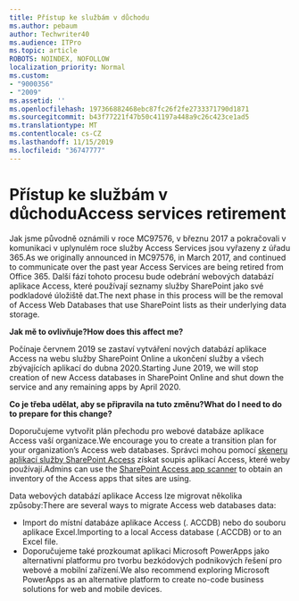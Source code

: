 ```yaml
---
title: Přístup ke službám v důchodu
ms.author: pebaum
author: Techwriter40
ms.audience: ITPro
ms.topic: article
ROBOTS: NOINDEX, NOFOLLOW
localization_priority: Normal
ms.custom:
- "9000356"
- "2009"
ms.assetid: ''
ms.openlocfilehash: 197366882468ebc87fc26f2fe2733371790d1871
ms.sourcegitcommit: b43f77221f47b50c41197a448a9c26c423ce1ad5
ms.translationtype: MT
ms.contentlocale: cs-CZ
ms.lasthandoff: 11/15/2019
ms.locfileid: "36747777"
---
```

# <a name="access-services-retirement"></a><span data-ttu-id="5062c-102">Přístup ke službám v důchodu</span><span class="sxs-lookup"><span data-stu-id="5062c-102">Access services retirement</span></span>

<span data-ttu-id="5062c-103">Jak jsme původně oznámili v roce MC97576, v březnu 2017 a pokračovali v komunikaci v uplynulém roce služby Access Services jsou vyřazeny z úřadu 365.</span><span class="sxs-lookup"><span data-stu-id="5062c-103">As we originally announced in MC97576, in March 2017, and continued to communicate over the past year Access Services are being retired from Office 365.</span></span> <span data-ttu-id="5062c-104">Další fází tohoto procesu bude odebrání webových databází aplikace Access, které používají seznamy služby SharePoint jako své podkladové úložiště dat.</span><span class="sxs-lookup"><span data-stu-id="5062c-104">The next phase in this process will be the removal of Access Web Databases that use SharePoint lists as their underlying data storage.</span></span>

<span data-ttu-id="5062c-105">**Jak mě to ovlivňuje?**</span><span class="sxs-lookup"><span data-stu-id="5062c-105">**How does this affect me?**</span></span>

<span data-ttu-id="5062c-106">Počínaje červnem 2019 se zastaví vytváření nových databází aplikace Access na webu služby SharePoint Online a ukončení služby a všech zbývajících aplikací do dubna 2020.</span><span class="sxs-lookup"><span data-stu-id="5062c-106">Starting June 2019, we will stop creation of new Access databases in SharePoint Online and shut down the service and any remaining apps by April 2020.</span></span>

<span data-ttu-id="5062c-107">**Co je třeba udělat, aby se připravila na tuto změnu?**</span><span class="sxs-lookup"><span data-stu-id="5062c-107">**What do I need to do to prepare for this change?**</span></span>

<span data-ttu-id="5062c-108">Doporučujeme vytvořit plán přechodu pro webové databáze aplikace Access vaší organizace.</span><span class="sxs-lookup"><span data-stu-id="5062c-108">We encourage you to create a transition plan for your organization’s Access web databases.</span></span> <span data-ttu-id="5062c-109">Správci mohou pomocí [skeneru aplikací služby SharePoint Access](https://github.com/SharePoint/PnP-Tools/tree/master/Solutions/SharePoint.AccessApp.Scanner) získat soupis aplikací Access, které weby používají.</span><span class="sxs-lookup"><span data-stu-id="5062c-109">Admins can use the [SharePoint Access app scanner](https://github.com/SharePoint/PnP-Tools/tree/master/Solutions/SharePoint.AccessApp.Scanner) to obtain an inventory of the Access apps that sites are using.</span></span>

<span data-ttu-id="5062c-110">Data webových databází aplikace Access lze migrovat několika způsoby:</span><span class="sxs-lookup"><span data-stu-id="5062c-110">There are several ways to migrate Access web databases data:</span></span>

- <span data-ttu-id="5062c-111">Import do místní databáze aplikace Access (. ACCDB) nebo do souboru aplikace Excel.</span><span class="sxs-lookup"><span data-stu-id="5062c-111">Importing to a local Access database (.ACCDB) or to an Excel file.</span></span>
- <span data-ttu-id="5062c-112">Doporučujeme také prozkoumat aplikaci Microsoft PowerApps jako alternativní platformu pro tvorbu bezkódových podnikových řešení pro webové a mobilní zařízení.</span><span class="sxs-lookup"><span data-stu-id="5062c-112">We also recommend exploring Microsoft PowerApps as an alternative platform to create no-code business solutions for web and mobile devices.</span></span>